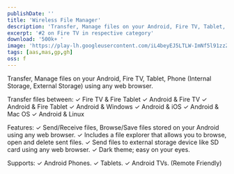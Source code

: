 ```yaml
---
publishDate: ''
title: 'Wireless File Manager'
description: 'Transfer, Manage files on your Android, Fire TV, Tablet, Phone (Internal Storage, External Storage) using any web browser.'
excerpt: '#2 on Fire TV in respective category'
download: '500k+ '
image: 'https://play-lh.googleusercontent.com/iL4beyEJ5LTLW-ImNf5l91zzZT996DiEwRl8QlY6WQm4AwjLxO1jTwhb_Gd0398tums=w2560-h1440-rw'
tags: [aas,mas,gp,gh]
oss: f
---
```


Transfer, Manage files on your Android, Fire TV, Tablet, Phone (Internal Storage, External Storage) using any web browser.

Transfer files between:
✓ Fire TV & Fire Tablet
✓ Android & Fire TV
✓ Android & Fire Tablet
✓ Android & Windows
✓ Android & iOS
✓ Android & Mac OS
✓ Android & Linux

Features:
✓ Send/Receive files, Browse/Save files stored on your Android using any web browser.
✓ Includes a file explorer that allows you to browse, open and delete sent files.
✓ Send files to external storage device like SD card using any web browser.
✓ Dark theme; easy on your eyes.

Supports:
✓ Android Phones.
✓ Tablets.
✓ Android TVs. (Remote Friendly)